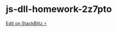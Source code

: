 # js-dll-homework-2z7pto

[Edit on StackBlitz ⚡️](https://stackblitz.com/edit/js-dll-homework-2z7pto)